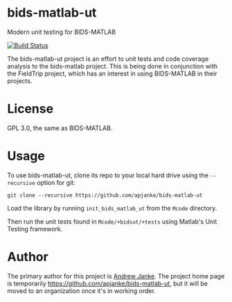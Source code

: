 # bids-matlab-ut

Modern unit testing for BIDS-MATLAB

[![Build Status](https://travis-ci.org/apjanke/bids-matlab-ut.svg?branch=master)](https://travis-ci.org/apjanke/bids-matlab-ut)

The bids-matlab-ut project is an effort to unit tests and code coverage analysis to the bids-matlab project. This is being done in conjunction with the FieldTrip project, which has an interest in using BIDS-MATLAB in their projects.

# License

GPL 3.0, the same as BIDS-MATLAB.

# Usage

To use bids-matlab-ut, clone its repo to your local hard drive using the `--recursive` option for git:

```
git clone --recursive https://github.com/apjanke/bids-matlab-ut
```

Load the library by running `init_bids_matlab_ut` from the `Mcode` directory.

Then run the unit tests found in `Mcode/+bidsut/+tests` using Matlab's Unit Testing framework.

# Author

The primary author for this project is [Andrew Janke](https://apjanke.net). The project home page is temporarily https://github.com/apjanke/bids-matlab-ut, but it will be moved to an organization once it's in working order.

